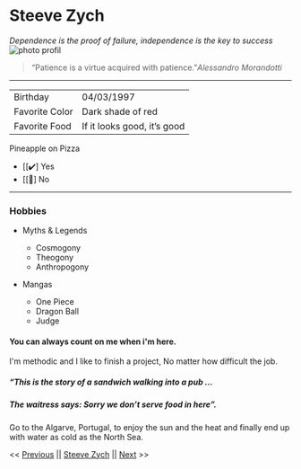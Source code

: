  # Steeve Zych
*Dependence is the proof of failure, independence is the key to success*
![photo profil](https://images.unsplash.com/photo-1565945887714-d5139f4eb0ce?ixlib=rb-4.0.3&ixid=M3wxMjA3fDB8MHxwaG90by1wYWdlfHx8fGVufDB8fHx8fA%3D%3D&auto=format&fit=crop&w=1770&q=80)

> “Patience is a virtue acquired with patience.”*Alessandro Morandotti*
----------
|                |                          |           
|----------------|-------------------------------|
|Birthday| 04/03/1997
|Favorite Color| Dark shade of red
|Favorite Food| If it looks good, it’s good

Pineapple on Pizza

- [[:heavy_check_mark:] Yes 
- [[:nauseated_face:] No
-----------------
### Hobbies
 * Myths & Legends
    * Cosmogony
    * Theogony
    * Anthropogony

*  Mangas
    * One Piece
    * Dragon Ball
    * Judge

#### You can always count on me when i'm here.

I'm methodic and I like to finish a project, No matter how difficult the job.

##### “This is the story of a sandwich walking into a pub … 
##### The waitress says: Sorry we don’t serve food in here”.

 Go to the Algarve, Portugal, to enjoy the sun and the heat and finally end up with water as cold as the North Sea.



<< [Previous]() || [Steeve Zych](https://github.com/steeve0403/mardown-challenge#steeve-zych) || [Next](https://github.com/timcharlier6/markdown-challenge#tldr) >>


